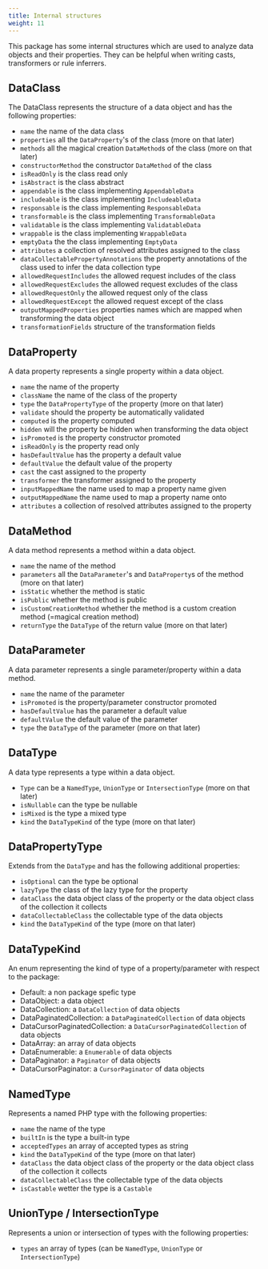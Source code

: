 ```yaml
---
title: Internal structures
weight: 11
---
```


This package has some internal structures which are used to analyze data objects and their properties. They can be
helpful when writing casts, transformers or rule inferrers.

## DataClass

The DataClass represents the structure of a data object and has the following properties:

- `name` the name of the data class
- `properties` all the `DataProperty`'s of the class (more on that later)
- `methods` all the magical creation `DataMethod`s of the class (more on that later)
- `constructorMethod` the constructor `DataMethod` of the class
- `isReadOnly` is the class read only
- `isAbstract` is the class abstract
- `appendable` is the class implementing `AppendableData`
- `includeable` is the class implementing `IncludeableData`
- `responsable` is the class implementing `ResponsableData`
- `transformable` is the class implementing `TransformableData`
- `validatable` is the class implementing `ValidatableData`
- `wrappable` is the class implementing `WrappableData`
- `emptyData` the the class implementing `EmptyData`
- `attributes` a collection of resolved attributes assigned to the class
- `dataCollectablePropertyAnnotations` the property annotations of the class used to infer the data collection type
- `allowedRequestIncludes` the allowed request includes of the class
- `allowedRequestExcludes` the allowed request excludes of the class
- `allowedRequestOnly` the allowed request only of the class
- `allowedRequestExcept` the allowed request except of the class
- `outputMappedProperties` properties names which are mapped when transforming the data object
- `transformationFields` structure of the transformation fields

## DataProperty

A data property represents a single property within a data object.

- `name` the name of the property
- `className` the name of the class of the property
- `type` the `DataPropertyType` of the property (more on that later)
- `validate` should the property be automatically validated
- `computed` is the property computed
- `hidden` will the property be hidden when transforming the data object
- `isPromoted` is the property constructor promoted
- `isReadOnly` is the property read only
- `hasDefaultValue` has the property a default value
- `defaultValue` the default value of the property
- `cast` the cast assigned to the property
- `transformer` the transformer assigned to the property
- `inputMappedName` the name used to map a property name given
- `outputMappedName` the name used to map a property name onto
- `attributes` a collection of resolved attributes assigned to the property

## DataMethod

A data method represents a method within a data object.

- `name` the name of the method
- `parameters` all the `DataParameter`'s and `DataProperty`s of the method (more on that later)
- `isStatic` whether the method is static
- `isPublic` whether the method is public
- `isCustomCreationMethod` whether the method is a custom creation method (=magical creation method)
- `returnType` the `DataType` of the return value (more on that later)

## DataParameter

A data parameter represents a single parameter/property within a data method.

- `name` the name of the parameter
- `isPromoted` is the property/parameter constructor promoted
- `hasDefaultValue` has the parameter a default value
- `defaultValue` the default value of the parameter
- `type` the `DataType` of the parameter (more on that later)

## DataType

A data type represents a type within a data object.

- `Type` can be a `NamedType`, `UnionType` or `IntersectionType` (more on that later)
- `isNullable` can the type be nullable
- `isMixed` is the type a mixed type
- `kind` the `DataTypeKind` of the type (more on that later)

## DataPropertyType

Extends from the `DataType` and has the following additional properties:

- `isOptional` can the type be optional
- `lazyType` the class of the lazy type for the property
- `dataClass` the data object class of the property or the data object class of the collection it collects
- `dataCollectableClass` the collectable type of the data objects
- `kind` the `DataTypeKind` of the type (more on that later)

## DataTypeKind

An enum representing the kind of type of a property/parameter with respect to the package:

- Default: a non package spefic type
- DataObject: a data object
- DataCollection: a `DataCollection` of data objects
- DataPaginatedCollection: a `DataPaginatedCollection` of data objects
- DataCursorPaginatedCollection: a `DataCursorPaginatedCollection` of data objects
- DataArray: an array of data objects
- DataEnumerable: a `Enumerable` of data objects
- DataPaginator: a `Paginator` of data objects
- DataCursorPaginator: a `CursorPaginator` of data objects

## NamedType

Represents a named PHP type with the following properties:

- `name` the name of the type
- `builtIn` is the type a built-in type
- `acceptedTypes` an array of accepted types as string
- `kind` the `DataTypeKind` of the type (more on that later)
- `dataClass` the data object class of the property or the data object class of the collection it collects
- `dataCollectableClass` the collectable type of the data objects
- `isCastable` wetter the type is a `Castable`

## UnionType / IntersectionType

Represents a union or intersection of types with the following properties:

- `types` an array of types (can be `NamedType`, `UnionType` or `IntersectionType`)

